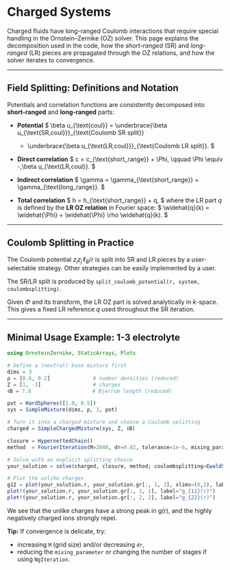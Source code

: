 # Charged Systems

Charged fluids have long-ranged Coulomb interactions that require special handling in the Ornstein–Zernike (OZ) solver. This page explains the decomposition used in the code, how the *short-ranged* (SR) and *long-ranged* (LR) pieces are propagated through the OZ relations, and how the solver iterates to convergence.

---

## Field Splitting: Definitions and Notation

Potentials and correlation functions are consistently decomposed into **short-ranged** and **long-ranged** parts:

- **Potential**
  $
  \beta u_{\text{coul}} = \underbrace{\beta u_{\text{SR,coul}}}_{\text{Coulomb SR split}}
  + \underbrace{\beta u_{\text{LR,coul}}}_{\text{Coulomb LR split}}.
  $

- **Direct correlation**
  $
  c = c_{\text{short\_range}} + \Phi,
  \qquad \Phi \equiv -\,\beta u_{\text{LR,coul}}.
  $

- **Indirect correlation**
  $
  \gamma = \gamma_{\text{short\_range}} + \gamma_{\text{long\_range}}.
  $

- **Total correlation**
  $
  h = h_{\text{short\_range}} + q,
  $
  where the LR part $q$ is defined by the **LR OZ relation** in Fourier space:
  $
  \widehat{q}(k) = \widehat{\Phi} + \widehat{\Phi} \rho \widehat{q}(k).
  $

---

## Coulomb Splitting in Practice

The Coulomb potential $z_i z_j \,\ell_B / r$ is split into SR and LR pieces by a user-selectable strategy. Other strategies can be easily implemented by a user.

The SR/LR split is produced by `split_coulomb_potential(r, system, coulombsplitting)`.

Given $\Phi$ and its transform, the LR OZ part is solved analytically in $k$-space. This gives a fixed LR reference $q$ used throughout the SR iteration.

---


## Minimal Usage Example: 1-3 electrolyte

```julia
using OrnsteinZernike, StaticArrays, Plots

# Define a (neutral) base mixture first
dims = 3
ρ = [0.6, 0.2]              # number densities (reduced)
Z = [1, -3]                 # charges
ℓB = 7.0                    # Bjerrum length (reduced)

pot = HardSpheres([1.0, 0.5])
sys = SimpleMixture(dims, ρ, 1, pot)

# Turn it into a charged mixture and choose a Coulomb splitting
charged = SimpleChargedMixture(sys, Z, ℓB)

closure = HypernettedChain()
method  = FourierIteration(M=2048, dr=0.02, tolerance=1e-6, mixing_parameter=0.3)

# Solve with an explicit splitting choice
your_solution = solve(charged, closure, method; coulombsplitting=EwaldSplitting(3.0))

# Plot the unlike charges
g12 = plot(your_solution.r, your_solution.gr[:, 1, 2], xlims=(0,3), label="g_{12}(r)", xlabel="r", ylabel="g(r)")
plot!(your_solution.r, your_solution.gr[:, 1, 1], label="g_{11}(r)")
plot!(your_solution.r, your_solution.gr[:, 2, 2], label="g_{22}(r)")
```


We see that the unlike charges have a strong peak in g(r), and the highly negatively charged ions strongly repel.

**Tip:** If convergence is delicate, try:
- increasing `M` (grid size) and/or decreasing `dr`,
- reducing the `mixing_parameter` or changing the number of stages if using `NgIteration`.
